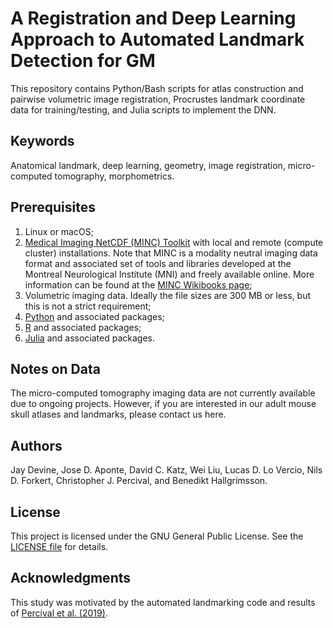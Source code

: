 # **A Registration and Deep Learning Approach to Automated Landmark Detection for GM**

This repository contains Python/Bash scripts for atlas construction and pairwise volumetric image registration, Procrustes landmark coordinate data for training/testing, and Julia scripts to implement the DNN. 

## **Keywords**

Anatomical landmark, deep learning, geometry, image registration, micro-computed tomography, morphometrics.

## **Prerequisites**

1. Linux or macOS;
2. [Medical Imaging NetCDF (MINC) Toolkit](https://github.com/BIC-MNI/minc-toolkit-v2) with local and remote (compute cluster) installations. Note that MINC is a modality neutral imaging data format and associated set of tools and libraries developed at the Montreal Neurological Institute (MNI) and freely available online. More information can be found at the [MINC Wikibooks page](http://en.wikibooks.org/wiki/MINC);
3. Volumetric imaging data. Ideally the file sizes are 300 MB or less, but this is not a strict requirement;
4. [Python](https://www.python.org/downloads/) and associated packages;
5. [R](https://cran.r-project.org/bin/) and associated packages;
6. [Julia](https://julialang.org/downloads/) and associated packages.

## **Notes on Data**

The micro-computed tomography imaging data are not currently available due to ongoing projects. However, if you are interested in our adult mouse skull atlases and landmarks, please contact us here.

## **Authors**

Jay Devine, Jose D. Aponte, David C. Katz, Wei Liu, Lucas D. Lo Vercio, Nils D. Forkert, Christopher J. Percival, and Benedikt Hallgrímsson.

## **License**

This project is licensed under the GNU General Public License. See the [LICENSE file](./LICENSE.md) for details.

## **Acknowledgments**

This study was motivated by the automated landmarking code and results of [Percival et al. (2019)](https://onlinelibrary.wiley.com/doi/10.1111/joa.12973).

